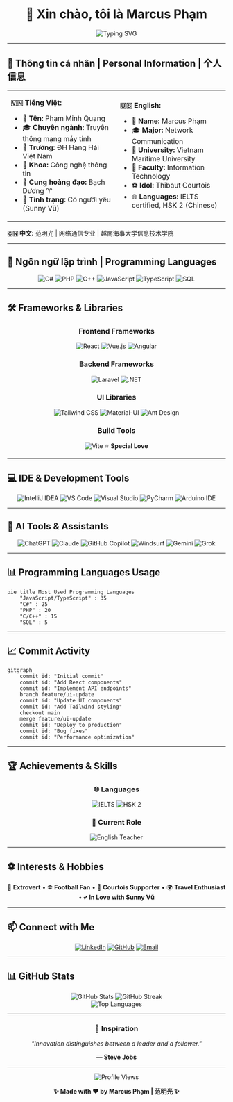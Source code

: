 # <div align="center">👋 Xin chào, tôi là Marcus Phạm</div>

<div align="center">
  <img src="https://readme-typing-svg.demolab.com?font=Fira+Code&size=30&duration=3000&pause=1000&color=00D4FF&center=true&vCenter=true&multiline=true&width=800&height=100&lines=🌟+Passionate+Developer+%7C+网络通信专家+%7C+Lập+trình+viên+đam+mê;💻+Network+Communication+%7C+Full-stack+Developer+%7C+AI+Enthusiast;🚀+Innovation+Seeker+%7C+创新者+%7C+Người+sáng+tạo+công+nghệ" alt="Typing SVG" />
</div>

---

## 🎯 Thông tin cá nhân | Personal Information | 个人信息

<table>
<tr>
<td width="50%">

**🇻🇳 Tiếng Việt:**
- 📛 **Tên:** Phạm Minh Quang
- 🎓 **Chuyên ngành:** Truyền thông mạng máy tính
- 🏫 **Trường:** ĐH Hàng Hải Việt Nam
- 📍 **Khoa:** Công nghệ thông tin
- 🌟 **Cung hoàng đạo:** Bạch Dương ♈
- 💝 **Tình trạng:** Có người yêu (Sunny Vũ)

</td>
<td width="50%">

**🇺🇸 English:**
- 📛 **Name:** Marcus Phạm
- 🎓 **Major:** Network Communication
- 🏫 **University:** Vietnam Maritime University
- 📍 **Faculty:** Information Technology
- ⚽ **Idol:** Thibaut Courtois
- 🌐 **Languages:** IELTS certified, HSK 2 (Chinese)

</td>
</tr>
</table>

**🇨🇳 中文:** 范明光 | 网络通信专业 | 越南海事大学信息技术学院

---

## 🚀 Ngôn ngữ lập trình | Programming Languages

<div align="center">

![C#](https://img.shields.io/badge/C%23-239120?style=for-the-badge&logo=c-sharp&logoColor=white)
![PHP](https://img.shields.io/badge/PHP-777BB4?style=for-the-badge&logo=php&logoColor=white)
![C++](https://img.shields.io/badge/C%2B%2B-00599C?style=for-the-badge&logo=c%2B%2B&logoColor=white)
![JavaScript](https://img.shields.io/badge/JavaScript-F7DF1E?style=for-the-badge&logo=javascript&logoColor=black)
![TypeScript](https://img.shields.io/badge/TypeScript-007ACC?style=for-the-badge&logo=typescript&logoColor=white)
![SQL](https://img.shields.io/badge/SQL-4479A1?style=for-the-badge&logo=postgresql&logoColor=white)

</div>

---

## 🛠️ Frameworks & Libraries

<div align="center">

### Frontend Frameworks
![React](https://img.shields.io/badge/React-61DAFB?style=for-the-badge&logo=react&logoColor=black)
![Vue.js](https://img.shields.io/badge/Vue.js-4FC08D?style=for-the-badge&logo=vue.js&logoColor=white)
![Angular](https://img.shields.io/badge/Angular-DD0031?style=for-the-badge&logo=angular&logoColor=white)

### Backend Frameworks
![Laravel](https://img.shields.io/badge/Laravel-FF2D20?style=for-the-badge&logo=laravel&logoColor=white)
![.NET](https://img.shields.io/badge/.NET-512BD4?style=for-the-badge&logo=dotnet&logoColor=white)

### UI Libraries
![Tailwind CSS](https://img.shields.io/badge/Tailwind_CSS-38B2AC?style=for-the-badge&logo=tailwind-css&logoColor=white)
![Material-UI](https://img.shields.io/badge/Material--UI-0081CB?style=for-the-badge&logo=material-ui&logoColor=white)
![Ant Design](https://img.shields.io/badge/Ant%20Design-0170FE?style=for-the-badge&logo=ant-design&logoColor=white)

### Build Tools
![Vite](https://img.shields.io/badge/Vite-646CFF?style=for-the-badge&logo=vite&logoColor=white) ⭐ **Special Love**

</div>

---

## 💻 IDE & Development Tools

<div align="center">

![IntelliJ IDEA](https://img.shields.io/badge/IntelliJ_IDEA-000000?style=for-the-badge&logo=intellij-idea&logoColor=white)
![VS Code](https://img.shields.io/badge/VS_Code-007ACC?style=for-the-badge&logo=visual-studio-code&logoColor=white)
![Visual Studio](https://img.shields.io/badge/Visual_Studio-5C2D91?style=for-the-badge&logo=visual-studio&logoColor=white)
![PyCharm](https://img.shields.io/badge/PyCharm-000000?style=for-the-badge&logo=pycharm&logoColor=white)
![Arduino IDE](https://img.shields.io/badge/Arduino_IDE-00979D?style=for-the-badge&logo=arduino&logoColor=white)

</div>

---

## 🤖 AI Tools & Assistants

<div align="center">

![ChatGPT](https://img.shields.io/badge/ChatGPT-00A67E?style=for-the-badge&logo=openai&logoColor=white)
![Claude](https://img.shields.io/badge/Claude-FF6B35?style=for-the-badge&logo=anthropic&logoColor=white)
![GitHub Copilot](https://img.shields.io/badge/GitHub_Copilot-000000?style=for-the-badge&logo=github&logoColor=white)
![Windsurf](https://img.shields.io/badge/Windsurf-4A90E2?style=for-the-badge&logo=data:image/svg+xml;base64,PHN2ZyB3aWR0aD0iMjQiIGhlaWdodD0iMjQiIHZpZXdCb3g9IjAgMCAyNCAyNCIgZmlsbD0ibm9uZSIgeG1sbnM9Imh0dHA6Ly93d3cudzMub3JnLzIwMDAvc3ZnIj4KPHBhdGggZD0iTTEyIDJMMTMuMDkgOC4yNkwyMCA5TDEzLjA5IDE1Ljc0TDEyIDIyTDEwLjkxIDE1Ljc0TDQgOUwxMC45MSA4LjI2TDEyIDJaIiBmaWxsPSJ3aGl0ZSIvPgo8L3N2Zz4K&logoColor=white)
![Gemini](https://img.shields.io/badge/Gemini-8E75B2?style=for-the-badge&logo=google&logoColor=white)
![Grok](https://img.shields.io/badge/Grok-1DA1F2?style=for-the-badge&logo=x&logoColor=white)

</div>

---

## 📊 Programming Languages Usage

```mermaid
pie title Most Used Programming Languages
    "JavaScript/TypeScript" : 35
    "C#" : 25
    "PHP" : 20
    "C/C++" : 15
    "SQL" : 5
```

---

## 📈 Commit Activity

```mermaid
gitgraph
    commit id: "Initial commit"
    commit id: "Add React components"
    commit id: "Implement API endpoints"
    branch feature/ui-update
    commit id: "Update UI components"
    commit id: "Add Tailwind styling"
    checkout main
    merge feature/ui-update
    commit id: "Deploy to production"
    commit id: "Bug fixes"
    commit id: "Performance optimization"
```

---

## 🏆 Achievements & Skills

<div align="center">

### 🌐 Languages
![IELTS](https://img.shields.io/badge/IELTS-Certified-green?style=for-the-badge&logo=data:image/svg+xml;base64,PHN2ZyB3aWR0aD0iMjQiIGhlaWdodD0iMjQiIHZpZXdCb3g9IjAgMCAyNCAyNCIgZmlsbD0ibm9uZSIgeG1sbnM9Imh0dHA6Ly93d3cudzMub3JnLzIwMDAvc3ZnIj4KPHBhdGggZD0iTTEyIDJMMTMuMDkgOC4yNkwyMCA5TDEzLjA5IDE1Ljc0TDEyIDIyTDEwLjkxIDE1Ljc0TDQgOUwxMC45MSA4LjI2TDEyIDJaIiBmaWxsPSJ3aGl0ZSIvPgo8L3N2Zz4K)
![HSK 2](https://img.shields.io/badge/HSK%202-Learning-yellow?style=for-the-badge&logo=data:image/svg+xml;base64,PHN2ZyB3aWR0aD0iMjQiIGhlaWdodD0iMjQiIHZpZXdCb3g9IjAgMCAyNCAyNCIgZmlsbD0ibm9uZSIgeG1sbnM9Imh0dHA6Ly93d3cudzMub3JnLzIwMDAvc3ZnIj4KPHBhdGggZD0iTTEyIDJMMTMuMDkgOC4yNkwyMCA5TDEzLjA5IDE1Ljc0TDEyIDIyTDEwLjkxIDE1Ljc0TDQgOUwxMC45MSA4LjI2TDEyIDJaIiBmaWxsPSJ3aGl0ZSIvPgo8L3N2Zz4K)

### 💼 Current Role
![English Teacher](https://img.shields.io/badge/English-Teacher-blue?style=for-the-badge&logo=data:image/svg+xml;base64,PHN2ZyB3aWR0aD0iMjQiIGhlaWdodD0iMjQiIHZpZXdCb3g9IjAgMCAyNCAyNCIgZmlsbD0ibm9uZSIgeG1sbnM9Imh0dHA6Ly93d3cudzMub3JnLzIwMDAvc3ZnIj4KPHBhdGggZD0iTTEyIDJMMTMuMDkgOC4yNkwyMCA5TDEzLjA5IDE1Ljc0TDEyIDIyTDEwLjkxIDE1Ljc0TDQgOUwxMC45MSA4LjI2TDEyIDJaIiBmaWxsPSJ3aGl0ZSIvPgo8L3N2Zz4K)

</div>

---

## ⚽ Interests & Hobbies

<div align="center">

🌟 **Extrovert** • ⚽ **Football Fan** • 🥅 **Courtois Supporter** • 🌍 **Travel Enthusiast** • 💕 **In Love with Sunny Vũ**

</div>

---

## 📫 Connect with Me

<div align="center">

[![LinkedIn](https://img.shields.io/badge/LinkedIn-0077B5?style=for-the-badge&logo=linkedin&logoColor=white)](https://linkedin.com/in/marcuspham)
[![GitHub](https://img.shields.io/badge/GitHub-100000?style=for-the-badge&logo=github&logoColor=white)](https://github.com/marcuspham)
[![Email](https://img.shields.io/badge/Email-D14836?style=for-the-badge&logo=gmail&logoColor=white)](mailto:marcuspham@example.com)

</div>

---

## 📊 GitHub Stats

<div align="center">
  <img src="https://github-readme-stats.vercel.app/api?username=marcuspham&show_icons=true&theme=radical" alt="GitHub Stats" />
  <img src="https://github-readme-streak-stats.herokuapp.com/?user=marcuspham&theme=radical" alt="GitHub Streak" />
</div>

<div align="center">
  <img src="https://github-readme-stats.vercel.app/api/top-langs/?username=marcuspham&layout=compact&theme=radical" alt="Top Languages" />
</div>

---

<div align="center">
  
  ### 💭 Inspiration
  
  *"Innovation distinguishes between a leader and a follower."*
  
  **— Steve Jobs**
  
  ---
  
  ![Profile Views](https://komarev.com/ghpvc/?username=marcuspham&color=blueviolet&style=for-the-badge)
  
  **✨ Made with ❤️ by Marcus Phạm | 范明光 ✨**
  
</div>

